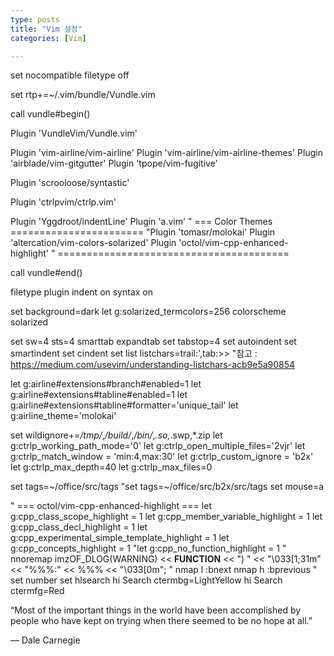 ```yaml
---
type: posts
title: "Vim 설정"
categories: [Vim]

---
```

<!--snippet-->
<p>



set nocompatible
filetype off

set rtp+=~/.vim/bundle/Vundle.vim

call vundle#begin()

Plugin 'VundleVim/Vundle.vim'

Plugin 'vim-airline/vim-airline'
Plugin 'vim-airline/vim-airline-themes'
Plugin 'airblade/vim-gitgutter'
Plugin 'tpope/vim-fugitive'

Plugin 'scrooloose/syntastic'

Plugin 'ctrlpvim/ctrlp.vim'

Plugin 'Yggdroot/indentLine'
Plugin 'a.vim'
" === Color Themes =======================
"Plugin 'tomasr/molokai'
Plugin 'altercation/vim-colors-solarized'
Plugin 'octol/vim-cpp-enhanced-highlight'
" ========================================

call vundle#end()

filetype plugin indent on
syntax on

set background=dark
let g:solarized_termcolors=256
colorscheme solarized

set sw=4 sts=4 smarttab expandtab
set tabstop=4
set autoindent
set smartindent
set cindent
set list listchars=trail:',tab:>>
"참고 : https://medium.com/usevim/understanding-listchars-acb9e5a90854

let g:airline#extensions#branch#enabled=1
let g:airline#extensions#tabline#enabled=1
let g:airline#extensions#tabline#formatter='unique_tail'
let g:airline_theme='molokai'


set wildignore+=*/tmp/*,*/build/*,*/bin/*,*.so,*.swp,*.zip
let g:ctrlp_working_path_mode='0'
let g:ctrlp_open_multiple_files='2vjr'
let g:ctrlp_match_window = 'min:4,max:30'
let g:ctrlp_custom_ignore = 'b2x'
let g:ctrlp_max_depth=40
let g:ctrlp_max_files=0

set tags=~/office/src/tags
"set tags=~/office/src/b2x/src/tags
set mouse=a

" === octol/vim-cpp-enhanced-highlight ===
let g:cpp_class_scope_highlight = 1
let g:cpp_member_variable_highlight = 1
let g:cpp_class_decl_highlight = 1
let g:cpp_experimental_simple_template_highlight = 1
let g:cpp_concepts_highlight = 1
"let g:cpp_no_function_highlight = 1
"
nnoremap <C-L> i<C-O>mzOF_DLOG(WARNING) << __FUNCTION__ << ") " << "\033[1;31m" << "%%%:" << %%% << "\033[0m";
"
nmap <leader>l :bnext<CR>
nmap <leader>h :bprevious<CR>
"
set number
set hlsearch
hi Search ctermbg=LightYellow
hi Search ctermfg=Red
</p>

<p class="quotes">
“Most of the important things in the world have been accomplished by people who have kept on trying when there seemed to be no hope at all.” <br>
<div class="quotes__poet">― Dale Carnegie</div>
</p>

